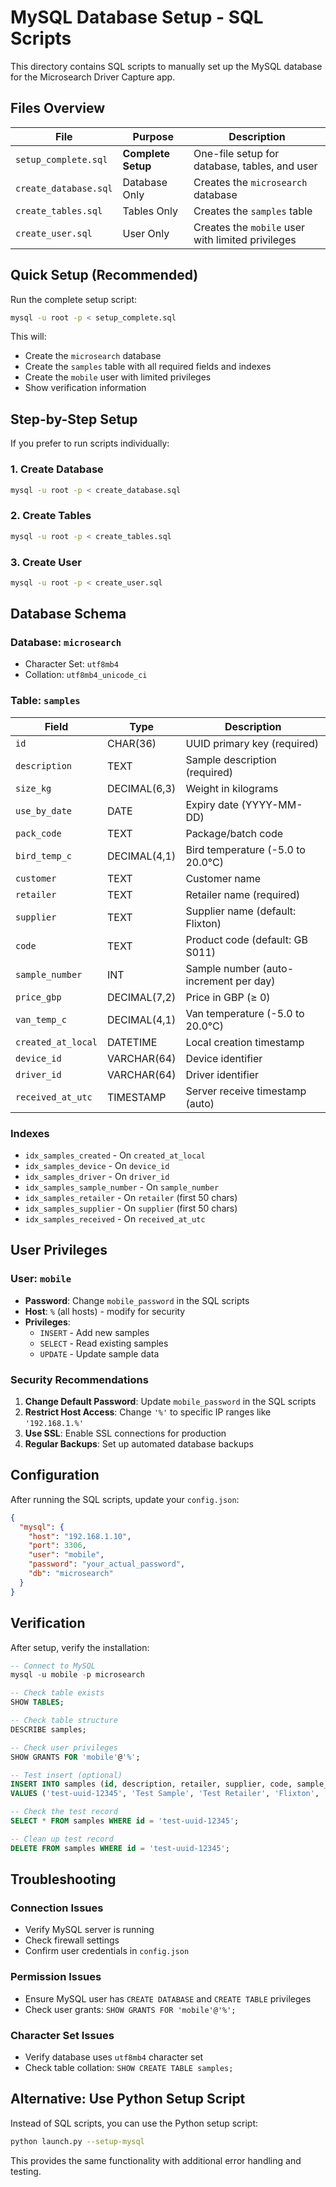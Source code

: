 # MySQL Database Setup - SQL Scripts

This directory contains SQL scripts to manually set up the MySQL database for the Microsearch Driver Capture app.

## Files Overview

| File | Purpose | Description |
|------|---------|-------------|
| `setup_complete.sql` | **Complete Setup** | One-file setup for database, tables, and user |
| `create_database.sql` | Database Only | Creates the `microsearch` database |
| `create_tables.sql` | Tables Only | Creates the `samples` table |
| `create_user.sql` | User Only | Creates the `mobile` user with limited privileges |

## Quick Setup (Recommended)

Run the complete setup script:

```bash
mysql -u root -p < setup_complete.sql
```

This will:
- Create the `microsearch` database
- Create the `samples` table with all required fields and indexes
- Create the `mobile` user with limited privileges
- Show verification information

## Step-by-Step Setup

If you prefer to run scripts individually:

### 1. Create Database
```bash
mysql -u root -p < create_database.sql
```

### 2. Create Tables
```bash
mysql -u root -p < create_tables.sql
```

### 3. Create User
```bash
mysql -u root -p < create_user.sql
```

## Database Schema

### Database: `microsearch`
- Character Set: `utf8mb4`
- Collation: `utf8mb4_unicode_ci`

### Table: `samples`

| Field | Type | Description |
|-------|------|-------------|
| `id` | CHAR(36) | UUID primary key (required) |
| `description` | TEXT | Sample description (required) |
| `size_kg` | DECIMAL(6,3) | Weight in kilograms |
| `use_by_date` | DATE | Expiry date (YYYY-MM-DD) |
| `pack_code` | TEXT | Package/batch code |
| `bird_temp_c` | DECIMAL(4,1) | Bird temperature (-5.0 to 20.0°C) |
| `customer` | TEXT | Customer name |
| `retailer` | TEXT | Retailer name (required) |
| `supplier` | TEXT | Supplier name (default: Flixton) |
| `code` | TEXT | Product code (default: GB S011) |
| `sample_number` | INT | Sample number (auto-increment per day) |
| `price_gbp` | DECIMAL(7,2) | Price in GBP (≥ 0) |
| `van_temp_c` | DECIMAL(4,1) | Van temperature (-5.0 to 20.0°C) |
| `created_at_local` | DATETIME | Local creation timestamp |
| `device_id` | VARCHAR(64) | Device identifier |
| `driver_id` | VARCHAR(64) | Driver identifier |
| `received_at_utc` | TIMESTAMP | Server receive timestamp (auto) |

### Indexes
- `idx_samples_created` - On `created_at_local`
- `idx_samples_device` - On `device_id`
- `idx_samples_driver` - On `driver_id`
- `idx_samples_sample_number` - On `sample_number`
- `idx_samples_retailer` - On `retailer` (first 50 chars)
- `idx_samples_supplier` - On `supplier` (first 50 chars)
- `idx_samples_received` - On `received_at_utc`

## User Privileges

### User: `mobile`
- **Password**: Change `mobile_password` in the SQL scripts
- **Host**: `%` (all hosts) - modify for security
- **Privileges**: 
  - `INSERT` - Add new samples
  - `SELECT` - Read existing samples
  - `UPDATE` - Update sample data

### Security Recommendations

1. **Change Default Password**: Update `mobile_password` in the SQL scripts
2. **Restrict Host Access**: Change `'%'` to specific IP ranges like `'192.168.1.%'`
3. **Use SSL**: Enable SSL connections for production
4. **Regular Backups**: Set up automated database backups

## Configuration

After running the SQL scripts, update your `config.json`:

```json
{
  "mysql": {
    "host": "192.168.1.10",
    "port": 3306,
    "user": "mobile",
    "password": "your_actual_password",
    "db": "microsearch"
  }
}
```

## Verification

After setup, verify the installation:

```sql
-- Connect to MySQL
mysql -u mobile -p microsearch

-- Check table exists
SHOW TABLES;

-- Check table structure
DESCRIBE samples;

-- Check user privileges
SHOW GRANTS FOR 'mobile'@'%';

-- Test insert (optional)
INSERT INTO samples (id, description, retailer, supplier, code, sample_number, created_at_local, device_id, driver_id) 
VALUES ('test-uuid-12345', 'Test Sample', 'Test Retailer', 'Flixton', 'GB S011', 1, NOW(), 'TEST_DEVICE', 'TEST_DRIVER');

-- Check the test record
SELECT * FROM samples WHERE id = 'test-uuid-12345';

-- Clean up test record
DELETE FROM samples WHERE id = 'test-uuid-12345';
```

## Troubleshooting

### Connection Issues
- Verify MySQL server is running
- Check firewall settings
- Confirm user credentials in `config.json`

### Permission Issues
- Ensure MySQL user has `CREATE DATABASE` and `CREATE TABLE` privileges
- Check user grants: `SHOW GRANTS FOR 'mobile'@'%';`

### Character Set Issues
- Verify database uses `utf8mb4` character set
- Check table collation: `SHOW CREATE TABLE samples;`

## Alternative: Use Python Setup Script

Instead of SQL scripts, you can use the Python setup script:

```bash
python launch.py --setup-mysql
```

This provides the same functionality with additional error handling and testing.
